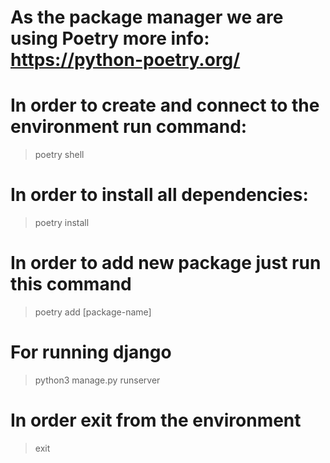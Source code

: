 # As the package manager we are using Poetry more info: https://python-poetry.org/

# In order to create and connect to the environment run command:
> poetry shell
# In order to install all dependencies:
> poetry install
# In order to add new package just run this command
> poetry add [package-name]
# For running django
> python3 manage.py runserver
# In order exit from the environment
> exit